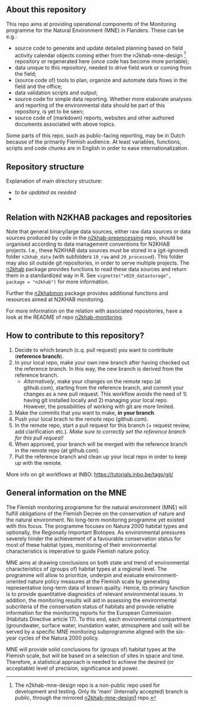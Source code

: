 ## About this repository

This repo aims at providing operational components of the Monitoring programme for the Natural Environment (MNE) in Flanders.
These can be e.g.:

- source code to generate and update detailed planning based on field activity calendar objects coming either from the n2khab-mne-design [^private] repository or regenerated here (once code has become more portable);
- data unique to this repository, needed to drive field work or coming from the field;
- (source code of) tools to plan, organize and automate data flows in the field and the office;
- data validation scripts and output;
- source code for simple data reporting. 
Whether more elaborate analyses and reporting of the environmental data should be part of this repository, is yet to be seen;
- source code of (markdown) reports, websites and other authored documents associated with above topics.

Some parts of this repo, such as public-facing reporting, may be in Dutch because of the primarily Flemish audience.
At least variables, functions, scripts and code chunks are in English in order to ease internationalization.

[^private]: The n2khab-mne-design repo is a non-public repo used for development and testing.
Only its 'main' (internally accepted) branch is public, through the mirrored [n2khab-mne-design1](https://github.com/inbo/n2khab-mne-design1) repo.

## Repository structure

Explanation of main directory structure:

- _to be updated as needed_
- 

## Relation with N2KHAB packages and repositories

Note that general binary/large data sources, either raw data sources or data sources produced by code in the
[n2khab-preprocessing](https://github.com/inbo/n2khab-inputs) repo, should be organised according to data management conventions for N2KHAB projects.
I.e., these N2KHAB data sources must be stored in a (git-ignored) folder `n2khab_data` (with subfolders `10_raw` and `20_processed`).
This folder may also sit outside git repositories, in order to serve multiple projects.
The [n2khab](https://github.com/inbo/n2khab) package provides functions to read these data sources and return them in a standardized way in R.
See `vignette("v020_datastorage", package = "n2khab")` for more information.

Further the [n2khabmon](https://github.com/inbo/n2khabmon) package provides additional functions and resources aimed at N2KHAB monitoring.

For more information on the relation with associated repositories, have a look at the README of repo [n2khab-monitoring](https://github.com/inbo/n2khab-monitoring).


## How to contribute to this repository?

1. Decide to which branch (c.q. pull request) you want to contribute (**reference branch**).
1. In your local repo, make your own new branch after having checked out the reference branch. In this way, the new branch is derived from the reference branch.
    - _Alternatively_, make your changes on the remote repo (at github.com), starting from the reference branch, and commit your changes as a new pull request. This workflow avoids the need of 1) having git installed locally and 2) managing your local repo. However, the possibilities of working with git are more limited.
1. Make the commits that you want to make, **in your branch**.
1. Push your local brach to the remote repo (github.com).
1. In the remote repo, start a pull request for this branch (+ request review, add clarification etc.). _Make sure to correctly set the reference branch for this pull request!_
1. When approved, your branch will be merged with the reference branch in the remote repo (at github.com).
1. Pull the reference branch and clean up your local repo in order to keep up with the remote.

More info on git workflows at INBO: <https://tutorials.inbo.be/tags/git/>


## General information on the MNE

The Flemish monitoring programme for the natural environment (MNE) will fulfill obligations of the Flemish Decree on the conservation of nature and the natural environment.
No long-term monitoring programme yet existed with this focus.
The programme focuses on Natura 2000 habitat types and optionally, the Regionally Important Biotopes.
As environmental pressures severely hinder the achievement of a favourable conservation status for most of these habitat types, monitoring of their environmental characteristics is imperative to guide Flemish nature policy.

MNE aims at drawing conclusions on both state and trend of environmental characteristics of (groups of) habitat types at a regional level.
The programme will allow to prioritize, underpin and evaluate environment-oriented nature policy measures at the Flemish scale by generating representative long-term data of known quality.
Hence, its primary function is to provide quantitative diagnostics of relevant environmental issues.
In addition, the monitoring results will aid in assessing the environmental subcriteria of the conservation status of habitats and provide reliable information for the monitoring reports for the European Commission (Habitats Directive article 17).
To this end, each environmental compartment (groundwater, surface water, inundation water, atmosphere and soil) will be served by a specific MNE monitoring subprogramme aligned with the six-year cycles of the Natura 2000 policy.

MNE will provide solid conclusions for (groups of) habitat types at the Flemish scale, but will be based on a selection of sites in space and time.
Therefore, a statistical approach is needed to achieve the desired (or acceptable) level of precision, significance and power.


